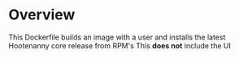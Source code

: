 
# Overview

This Dockerfile builds an image with a user and installs the latest Hootenanny core release from RPM's
This **does not** include the UI
